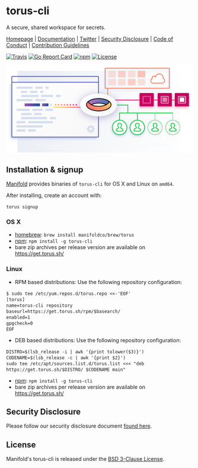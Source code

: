 # torus-cli

A secure, shared workspace for secrets.

[Homepage](https://torus.sh) |
[Documentation](https://torus.sh/docs) |
[Twitter](https://twitter.com/toruscli) |
[Security Disclosure](./internal/security.md) |
[Code of Conduct](./.github/CONDUCT.md) |
[Contribution Guidelines](./.github/CONTRIBUTING.md)

[![Travis](https://img.shields.io/travis/manifoldco/torus-cli/master.svg)](https://travis-ci.org/manifoldco/torus-cli)
[![Go Report Card](https://goreportcard.com/badge/github.com/manifoldco/torus-cli)](https://goreportcard.com/report/github.com/manifoldco/torus-cli)
[![npm](https://img.shields.io/npm/v/torus-cli.svg)](https://www.npmjs.com/package/torus-cli)
[![License](https://img.shields.io/badge/license-BSD-blue.svg)](./LICENSE.md)

![](./graphic.png)

## Installation & signup

[Manifold](https://www.manifold.co) provides binaries of `torus-cli` for OS X and Linux on `amd64`.

After installing, create an account with:
```
torus signup
```

### OS X

- [homebrew](http://brew.sh): `brew install manifoldco/brew/torus`
- [npm](https://www.npmjs.com): `npm install -g torus-cli`
- bare zip archives per release version are available on https://get.torus.sh/

### Linux

- RPM based distributions: Use the following repository configuration:
```
$ sudo tee /etc/yum.repos.d/torus.repo <<-'EOF'
[torus]
name=torus-cli repository
baseurl=https://get.torus.sh/rpm/$basearch/
enabled=1
gpgcheck=0
EOF
```
- DEB based distributions: Use the following repository configuration:
```
DISTRO=$(lsb_release -i | awk '{print tolower($3)}')
CODENAME=$(lsb_release -c | awk '{print $2}')
sudo tee /etc/apt/sources.list.d/torus.list <<< "deb https://get.torus.sh/$DISTRO/ $CODENAME main"
```
- [npm](https://www.npmjs.com): `npm install -g torus-cli`
- bare zip archives per release version are available on https://get.torus.sh/

## Security Disclosure

Please follow our security disclosure document [found here](./internal/security.md).

## License

Manifold's torus-cli is released under the [BSD 3-Clause License](./LICENSE.md).
